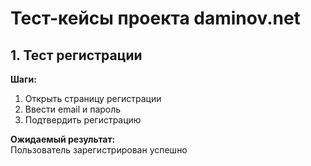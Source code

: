 # Тест-кейсы проекта daminov.net

## 1. Тест регистрации

**Шаги:**

1. Открыть страницу регистрации
2. Ввести email и пароль
3. Подтвердить регистрацию

**Ожидаемый результат:**  
Пользователь зарегистрирован успешно

